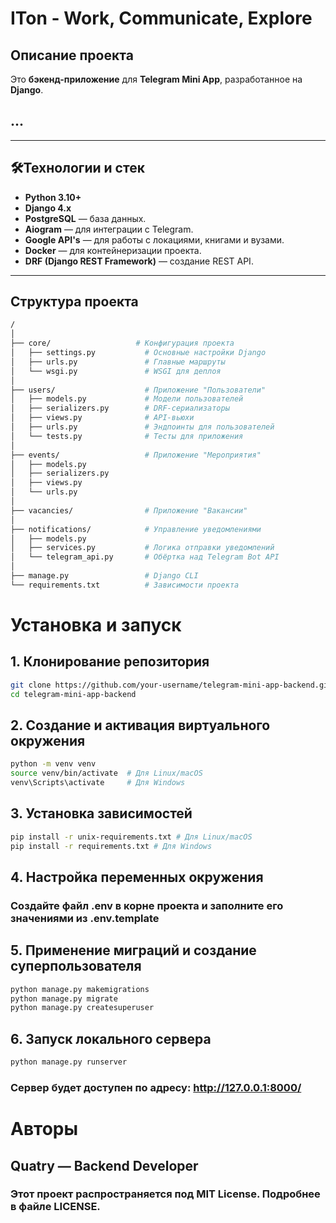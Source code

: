 # ITon - Work, Communicate, Explore

## Описание проекта
Это **бэкенд-приложение** для **Telegram Mini App**, разработанное на **Django**.

## ...

---

## 🛠Технологии и стек

- **Python 3.10+**
- **Django 4.x**
- **PostgreSQL** — база данных.
- **Aiogram** — для интеграции с Telegram.
- **Google API's** — для работы с локациями, книгами и вузами.
- **Docker** — для контейнеризации проекта.
- **DRF (Django REST Framework)** — создание REST API.

---

##  Структура проекта

```bash
/
│
├── core/                   # Конфигурация проекта
│   ├── settings.py           # Основные настройки Django
│   ├── urls.py               # Главные маршруты
│   └── wsgi.py               # WSGI для деплоя
│
├── users/                    # Приложение "Пользователи"
│   ├── models.py             # Модели пользователей
│   ├── serializers.py        # DRF-сериализаторы
│   ├── views.py              # API-вьюхи
│   ├── urls.py               # Эндпоинты для пользователей
│   └── tests.py              # Тесты для приложения
│
├── events/                   # Приложение "Мероприятия"
│   ├── models.py
│   ├── serializers.py
│   ├── views.py
│   └── urls.py
│
├── vacancies/                # Приложение "Вакансии"
│
├── notifications/            # Управление уведомлениями
│   ├── models.py
│   ├── services.py           # Логика отправки уведомлений
│   └── telegram_api.py       # Обёртка над Telegram Bot API
│
├── manage.py                 # Django CLI
└── requirements.txt          # Зависимости проекта
```

#  Установка и запуск
## 1. Клонирование репозитория
```bash
git clone https://github.com/your-username/telegram-mini-app-backend.git
cd telegram-mini-app-backend
```
## 2. Создание и активация виртуального окружения
```bash
python -m venv venv
source venv/bin/activate  # Для Linux/macOS
venv\Scripts\activate     # Для Windows
```
## 3. Установка зависимостей
```bash
pip install -r unix-requirements.txt # Для Linux/macOS
pip install -r requirements.txt # Для Windows
```
## 4. Настройка переменных окружения
### Создайте файл .env в корне проекта и заполните его значениями из .env.template

## 5. Применение миграций и создание суперпользователя
```bash
python manage.py makemigrations
python manage.py migrate
python manage.py createsuperuser
```
## 6. Запуск локального сервера
```bash
python manage.py runserver
```
### Сервер будет доступен по адресу: http://127.0.0.1:8000/

# Авторы
## Quatry — Backend Developer


### Этот проект распространяется под MIT License. Подробнее в файле LICENSE.
